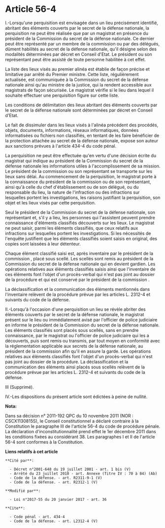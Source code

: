 # Article 56-4

I.-Lorsqu'une perquisition est envisagée dans un lieu précisément identifié, abritant des éléments couverts par le secret de
la défense nationale, la perquisition ne peut être réalisée que par un magistrat en présence du président de la Commission du
secret de la défense nationale. Ce dernier peut être représenté par un membre de la commission ou par des délégués, dûment
habilités au secret de la défense nationale, qu'il désigne selon des modalités déterminées par décret en Conseil d'Etat. Le
président ou son représentant peut être assisté de toute personne habilitée à cet effet. 

La liste des lieux visés au premier alinéa est établie de façon précise et limitative par arrêté du Premier ministre. Cette
liste, régulièrement actualisée, est communiquée à la Commission du secret de la défense nationale ainsi qu'au ministre de la
justice, qui la rendent accessible aux magistrats de façon sécurisée. Le magistrat vérifie si le lieu dans lequel il souhaite
effectuer une perquisition figure sur cette liste. 

Les conditions de délimitation des lieux abritant des éléments couverts par le secret de la défense nationale sont
déterminées par décret en Conseil d'Etat. 

Le fait de dissimuler dans les lieux visés à l'alinéa précédent des procédés, objets, documents, informations, réseaux
informatiques, données informatisées ou fichiers non classifiés, en tentant de les faire bénéficier de la protection attachée
au secret de la défense nationale, expose son auteur aux sanctions prévues à l'article 434-4 du code pénal. 

La perquisition ne peut être effectuée qu'en vertu d'une décision écrite du magistrat qui indique au président de la
Commission du secret de la défense nationale les informations utiles à l'accomplissement de sa mission. Le président de la
commission ou son représentant se transporte sur les lieux sans délai. Au commencement de la perquisition, le magistrat porte
à la connaissance du président de la commission ou de son représentant, ainsi qu'à celle du chef d'établissement ou de son
délégué, ou du responsable du lieu, la nature de l'infraction ou des infractions sur lesquelles portent les investigations,
les raisons justifiant la perquisition, son objet et les lieux visés par cette perquisition. 

Seul le président de la Commission du secret de la défense nationale, son représentant et, s'il y a lieu, les personnes qui
l'assistent peuvent prendre connaissance d'éléments classifiés découverts sur les lieux. Le magistrat ne peut saisir, parmi
les éléments classifiés, que ceux relatifs aux infractions sur lesquelles portent les investigations. Si les nécessités de
l'enquête justifient que les éléments classifiés soient saisis en original, des copies sont laissées à leur détenteur. 

Chaque élément classifié saisi est, après inventaire par le président de la commission , placé sous scellé. Les scellés sont
remis au président de la Commission du secret de la défense nationale qui en devient gardien. Les opérations relatives aux
éléments classifiés saisis ainsi que l'inventaire de ces éléments font l'objet d'un procès-verbal qui n'est pas joint au
dossier de la procédure et qui est conservé par le président de la commission . 

La déclassification et la communication des éléments mentionnés dans l'inventaire relèvent de la procédure prévue par les
articles L. 2312-4 et suivants du code de la défense. 

II.-Lorsqu'à l'occasion d'une perquisition un lieu se révèle abriter des éléments couverts par le secret de la défense
nationale, le magistrat présent sur le lieu ou immédiatement avisé par l'officier de police judiciaire en informe le
président de la Commission du secret de la défense nationale. Les éléments classifiés sont placés sous scellés, sans en
prendre connaissance, par le magistrat ou l'officier de police judiciaire qui les a découverts, puis sont remis ou transmis,
par tout moyen en conformité avec la réglementation applicable aux secrets de la défense nationale, au président de la
commission afin qu'il en assure la garde. Les opérations relatives aux éléments classifiés font l'objet d'un procès-verbal
qui n'est pas joint au dossier de la procédure. La déclassification et la communication des éléments ainsi placés sous
scellés relèvent de la procédure prévue par les articles L. 2312-4 et suivants du code de la défense. 

III (Supprimé). 

IV.-Les dispositions du présent article sont édictées à peine de nullité.

**Nota:**

Dans sa décision n° 2011-192 QPC du 10 novembre 2011 (NOR : CSCX1130815S), le Conseil constitutionnel a déclaré contraire à
la Constitution le paragraphe III de l'article 56-4 du code de procédure pénale. La déclaration d'inconstitutionnalité prend
effet le 1er décembre 2011 dans les conditions fixées au considérant 38. Les paragraphes I et II de l'article 56-4 sont
conformes à la Constitution.

**Liens relatifs à cet article**

	**Cité par**:

	  - Décret n°2001-648 du 19 juillet 2001 - art. 1 bis (V)
	  - Arrêté du 23 juillet 2010 - art. Annexe (Titre IV : 70 à 84) (Ab)
	  - Code de la défense. - art. R2311-9-1 (V)
	  - Code de la défense. - art. R2312-1 (V)

	**Modifié par**:

	  - Loi n°2017-55 du 20 janvier 2017 - art. 36

	**Cite**:

	  - Code pénal - art. 434-4
	  - Code de la défense. - art. L2312-4 (V)
